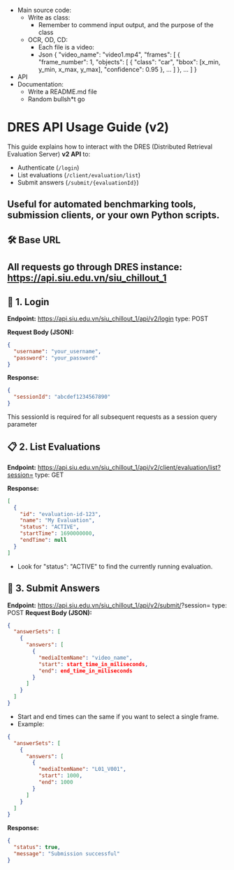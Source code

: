 - Main source code:
    + Write as class:
        + Remember to commend input output, and the purpose of the class
    + OCR, OD, CD:
        + Each file is a video:
        + Json {
            "video_name": "video1.mp4",
            "frames": [
                {
                    "frame_number": 1,
                    "objects": [
                        {
                            "class": "car",
                            "bbox": [x_min, y_min, x_max, y_max],
                            "confidence": 0.95
                        },
                        ...
                    ]
                },
                ...
            ]
        }
- API
- Documentation:
    + Write a README.md file
    + Random bullsh*t go


# DRES API Usage Guide (v2)

This guide explains how to interact with the DRES (Distributed Retrieval Evaluation Server) **v2 API** to:

- Authenticate (`/login`)
- List evaluations (`/client/evaluation/list`)
- Submit answers (`/submit/{evaluationId}`)

Useful for automated benchmarking tools, submission clients, or your own Python scripts.
---

## 🛠️ Base URL

All requests go through DRES instance:
https://api.siu.edu.vn/siu_chillout_1
---

## 🔐 1. Login

**Endpoint:**
https://api.siu.edu.vn/siu_chillout_1/api/v2/login
type: POST

**Request Body (JSON):**

```json
{
  "username": "your_username",
  "password": "your_password"
}
```
**Response:**
```json
{
  "sessionId": "abcdef1234567890"
}
```
This sessionId is required for all subsequent requests as a session query parameter

## 📋 2. List Evaluations
**Endpoint:**
https://api.siu.edu.vn/siu_chillout_1/api/v2/client/evaluation/list?session=<sessionId>
type: GET

**Response:**
```json
[
  {
    "id": "evaluation-id-123",
    "name": "My Evaluation",
    "status": "ACTIVE",
    "startTime": 1690000000,
    "endTime": null
  }
]

```
- Look for "status": "ACTIVE" to find the currently running evaluation.

## 📝 3. Submit Answers
**Endpoint:**
https://api.siu.edu.vn/siu_chillout_1/api/v2/submit/<evaluationId>?session=<sessionId>
type: POST
**Request Body (JSON):**
```json
{
  "answerSets": [
    {
      "answers": [
        {
          "mediaItemName": "video_name",
          "start": start_time_in_miliseconds,
          "end": end_time_in_miliseconds
        }
      ]
    }
  ]
}

```
- Start and end times can the same if you want to select a single frame.
- Example:
```json
{
  "answerSets": [
    {
      "answers": [
        {
          "mediaItemName": "L01_V001",
          "start": 1000,
          "end": 1000
        }
      ]
    }
  ]
}
```
**Response:**
```json
{
  "status": true,
  "message": "Submission successful"
}
```
